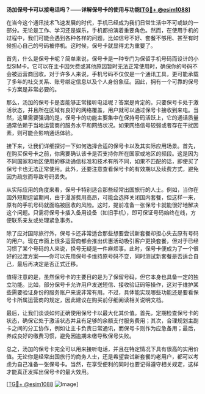 **汤加保号卡可以接电话吗？——详解保号卡的使用与功能[[TG💪+ @esim1088](https://t.me/s/esim1088)]**

在当今这个通讯技术飞速发展的时代，手机已经成为我们日常生活中不可或缺的一部分。无论是工作、学习还是娱乐，手机都扮演着重要角色。然而，在使用手机的过程中，我们可能会遇到各种各样的问题，比如信号不好、套餐不够用、甚至有时候担心自己的号码被停机。这时候，保号卡就显得尤为重要了。

首先，什么是保号卡呢？简单来说，保号卡是一种专门为保留手机号码而设计的小型SIM卡。它可以在主卡因欠费或其他原因暂时无法正常使用时，确保你的号码不会被运营商回收。对于许多人来说，手机号码不仅仅是一个通讯工具，更可能承载了多年的社交关系、账号绑定信息以及个人身份象征。因此，拥有一个可靠的保号卡方案是非常必要的。

那么，汤加的保号卡是否能够正常接听电话呢？答案是肯定的。只要保号卡处于激活状态，并且所在区域有良好的网络覆盖，用户就可以通过保号卡接收到来电。当然，这里需要强调的是，保号卡的功能主要集中在保持号码活跃上，它的通话质量通常依赖于当地运营商的服务水平和网络状况。如果网络信号较弱或者存在干扰因素，则可能会影响通话体验。

接下来，让我们详细探讨一下如何选择合适的保号卡以及其实际应用场景。首先，在购买保号卡之前，你需要确认该卡是否支持你所在国家或地区的频段。这是因为不同国家和地区使用的移动通信标准和技术有所不同，如果不匹配的话，即使买了保号卡也无法正常使用。此外，还要注意查看保号卡的有效期以及续费方式，避免因为疏忽而导致号码丢失。

从实际应用的角度来看，保号卡特别适合那些经常出国旅行的人士。例如，当你在国外短期逗留期间，由于漫游费用高昂，可能会选择关闭国内套餐，但这样一来，原有的手机号码就面临被回收的风险。这时，提前准备一张保号卡就能很好地解决这个问题。只需将保号卡插入备用设备（如旧手机），即可保证号码始终在线，方便联系亲友或处理紧急事务。

除了应对国际旅行外，保号卡还非常适合那些想要尝试新套餐却担心失去原有号码的用户。现在市面上很多运营商都会推出优惠活动吸引客户更换套餐，但对于已经习惯了某个号码的人来说，换号无疑是一件麻烦事。此时，保号卡便成为了一个很好的过渡方案——你可以先用保号卡维持原号码不变，同时测试新套餐是否适合自己，最后再决定是否正式迁移。

值得注意的是，虽然保号卡的主要目的是为了保留号码，但它本身也具备一定的独立功能。比如，部分保号卡允许用户发送短信、接收验证码等操作，这对于维护某些需要验证身份的服务账户来说非常有用。不过，具体能实现哪些功能还是要看保号卡所属运营商的规定，因此建议在购买前仔细阅读相关说明文档。

最后，让我们谈谈如何正确使用保号卡以最大化其价值。首先，定期检查保号卡的状态，确保它处于激活状态并且有足够的余额支付服务费用；其次，合理规划主副卡之间的分工协作，例如让主卡负责日常通讯，而保号卡则作为应急备用；最后，养成良好的缴费习惯，避免因逾期未缴导致保号失败。

总之，汤加的保号卡完全可以用来接听电话，并且在特定情况下具有很高的实用价值。无论你是经常出国旅行的商务人士，还是希望尝试新套餐的老用户，都可以考虑为自己准备一张保号卡。当然，在享受便利的同时也要记得遵守相关规定，这样才能真正发挥出保号卡的最大效用。

[[TG💪+ @esim1088](https://t.me/s/esim1088) ![Image](https://i.postimg.cc/4NQfJmqS/Snipaste-2025-05-13-00-14-12.png)]